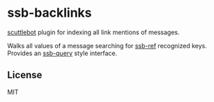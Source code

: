 # ssb-backlinks

[scuttlebot](http://scuttlebutt.nz/) plugin for indexing all link mentions of messages.

Walks all values of a message searching for [ssb-ref](https://github.com/ssbc/ssb-ref) recognized keys. Provides an [ssb-query](https://github.com/dominictarr/ssb-query) style interface.

## License

MIT

